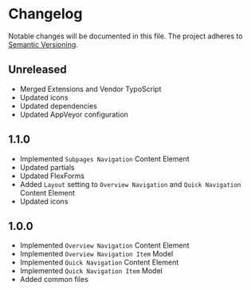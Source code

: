 Changelog
=========

Notable changes will be documented in this file. The project adheres to [Semantic Versioning].

Unreleased
----------

* Merged Extensions and Vendor TypoScript
* Updated icons
* Updated dependencies
* Updated AppVeyor configuration

1.1.0
-----

* Implemented `Subpages Navigation` Content Element
* Updated partials
* Updated FlexForms
* Added `Layout` setting to `Overview Navigation` and `Quick Navigation` Content Element
* Updated icons

1.0.0
-----

* Implemented `Overview Navigation` Content Element
* Implemented `Overview Navigation Item` Model
* Implemented `Quick Navigation` Content Element
* Implemented `Quick Navigation Item` Model
* Added common files

[Semantic Versioning]: http://semver.org "Semantic Versioning"
